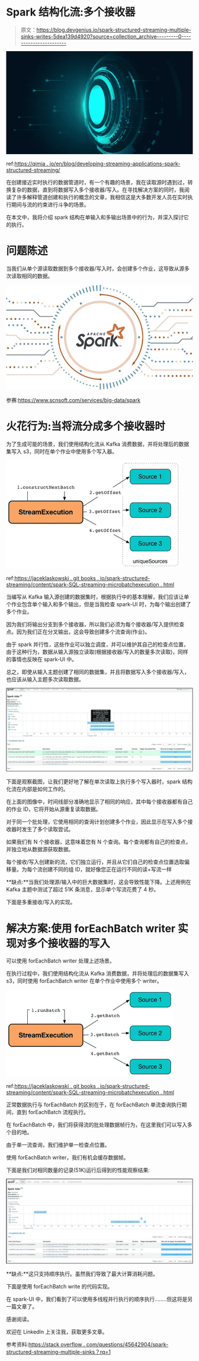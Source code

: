 # Spark 结构化流:多个接收器

> 原文：<https://blog.devgenius.io/spark-structured-streaming-multiple-sinks-writes-5dea139d4920?source=collection_archive---------0----------------------->

![](img/721f29f0aec83e0d4ee88c43a26fadf5.png)

ref:[https://qimia . io/en/blog/developing-streaming-applications-spark-structured-streaming/](https://qimia.io/en/blog/developing-streaming-applications-spark-structured-streaming/)

在创建接近实时执行的数据管道时，有一个有趣的场景，我在读取源时遇到过，转换复杂的数据，直到将数据写入多个接收器/写入。在寻找解决方案的同时，我阅读了许多解释管道创建和执行的概念的文章，我相信这是大多数开发人员在实时执行期间与流的约束进行斗争的场景。

在本文中，我将介绍 spark 结构在单输入和多输出场景中的行为，并深入探讨它的执行。

# 问题陈述

当我们从单个源读取数据到多个接收器/写入时，会创建多个作业，这导致从源多次读取相同的数据。

![](img/cccb282f3b36f1571c15acc4d65a9bcb.png)

参赛:https://www.scnsoft.com/services/big-data/spark

# 火花行为:当将流分成多个接收器时

为了生成可能的场景，我们使用结构化流从 Kafka 消费数据，并将处理后的数据集写入 s3，同时在单个作业中使用多个写入器。

![](img/e6aad14e45678cb4bc9f33552615db7a.png)

ref:[https://jaceklaskowski . git books . io/spark-structured-streaming/content/spark-SQL-streaming-microbatchexecution . html](https://jaceklaskowski.gitbooks.io/spark-structured-streaming/content/spark-sql-streaming-MicroBatchExecution.html)

当编写从 Kafka 输入源创建的数据集时，根据执行中的基本理解，我们应该让单个作业包含单个输入和多个输出，但是当我检查 spark-UI 时，为每个输出创建了多个作业。

因为我们将输出分支到多个接收器，所以我们必须为每个接收器/写入提供检查点。因为我们正在分叉输出，这会导致创建多个流查询(作业)。

由于 spark 并行性，这些作业可以独立调度，并可以维护其自己的检查点位置，由于这种行为，数据从输入源独立读取(根据接收器/写入的数量多次读取)，同样的事情也反映在 spark-UI 中。

总之，即使从输入主题创建了相同的数据集，并且将数据写入多个接收器/写入，也应该从输入主题多次读取数据。

![](img/f94075a0b8eb6d420b5993de71bd9496.png)

下面是观察截图，让我们更好地了解在单次读取上执行多个写入器时，spark 结构化流在内部是如何工作的。

在上面的图像中，时间线部分准确地显示了相同的响应，其中每个接收器都有自己的作业 ID，它将开始从源重复读取数据。

对于同一个批处理，它使用相同的查询计划创建多个作业，因此显示在写入多个接收器时发生了多个读取尝试。

如果我们有 N 个接收器，这意味着您有 N 个查询。每个查询都有自己的检查点，并独立地从数据源获取数据。

每个接收/写入创建新的流，它们独立运行，并且从它们自己的检查点位置选取偏移量。为每个流创建不同的组 ID，就好像您正在运行不同的读+写流一样

**缺点:**当我们处理源/输入中的巨大数据集时，这会导致性能下降。上述用例在 Kafka 主题中测试了超过 51K 条消息，显示单个写流花费了 4 秒。

下面是多重接收/写入的实现。

# 解决方案:使用 forEachBatch writer 实现对多个接收器的写入

可以使用 forEachBatch writer 处理上述场景。

在执行过程中，我们使用结构化流从 Kafka 消费数据，并将处理后的数据集写入 s3，同时使用 forEachBatch writer 在单个作业中使用多个 writer。

![](img/efba79db7422f3447e6ec9acd3d51422.png)

ref:[https://jaceklaskowski . git books . io/spark-structured-streaming/content/spark-SQL-streaming-microbatchexecution . html](https://jaceklaskowski.gitbooks.io/spark-structured-streaming/content/spark-sql-streaming-MicroBatchExecution.html)

正常数据执行与 forEachBatch 的区别在于，在 forEachBatch 单流查询执行期间，直到 forEachBatch 流程执行。

在 forEachBatch 中，我们将获得流的批处理数据帧行为，在这里我们可以写入多个目的地。

由于单一流查询，我们维护单一检查点位置。

使用 forEachBatch writer，我们有机会缓存数据帧。

下面是我们对相同数量的记录(51K)运行后得到的性能观察结果:

![](img/d9cdec4128f2efd3e8398ea9cfb34e95.png)

**缺点:**这只支持顺序执行。虽然我们导致了最大计算消耗问题。

下面是使用 forEachBatch write 的代码实现。

在 spark-UI 中，我们看到了可以使用多线程并行执行的顺序执行……..但这将是另一篇文章了。

感谢阅读。

欢迎在 LinkedIn 上关注我，获取更多文章。

参考资料:[https://stack overflow . com/questions/45642904/spark-structured-streaming-multiple-sinks？rq=1](https://stackoverflow.com/questions/45642904/spark-structured-streaming-multiple-sinks?rq=1)